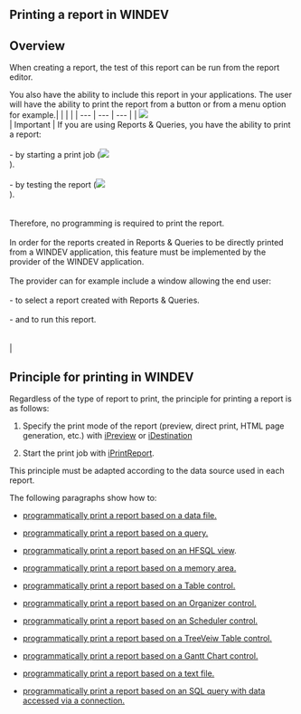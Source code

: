 


## Printing a report in WINDEV
			



<a name="NOTE1"></a>
<a name="NOTE1_1"></a>


## Overview
<a name="overview_ELTTEXTE000133"></a>
When creating a report, the test of this report can be run from the report editor.

You also have the ability to include this report in your applications. The user will have the ability to print the report from a button or from a menu option for example.|   |   |   |
| --- | --- | --- |
| ![](https://doc.pcsoft.fr/en-US/images/image.awp?langid=3&name=ER.png)<br> | Important | If you are using Reports & Queries, you have the ability to print a report:<br><br>- by starting a print job (![](https://doc.pcsoft.fr/en-US/images/image.awp?langid=3&name=Ico_Imprimer_cpt.gif)<br>).<br><br>- by testing the report (![](https://doc.pcsoft.fr/en-US/images/image.awp?langid=3&name=Ico_GO_Fenetre_WD_bl.gif)<br>).<br><br><br>Therefore, no programming is required to print the report. <br><br>In order for the reports created in Reports & Queries to be directly printed from a WINDEV application, this feature must be implemented by the provider of the WINDEV application. <br><br>The provider can for example include a window allowing the end user:<br><br>- to select a report created with Reports & Queries.<br><br>- and to run this report.<br><br><br> |





<a name="NOTE2"></a>
<a name="NOTE2_1"></a>


## Principle for printing in WINDEV
<a name="principle_for_printing_windev_ELTTEXTE000175"></a>
Regardless of the type of report to print, the principle for printing a report is as follows:

1. Specify the print mode of the report (preview, direct print, HTML page generation, etc.) with [iPreview](../WDLang5/3046069.md) or [iDestination](../WDLang5/3046074.md)

2. Start the print job with [iPrintReport](../WDLang5/3046032.md).




This principle must be adapted according to the data source used in each report.

The following paragraphs show how to:

- [programmatically print a report based on a data file.](../WDChamp/1011052.md)

- [programmatically print a report based on a query.](../WDChamp/1011013.md)

- [programmatically print a report based on an HFSQL view](../WDChamp/1011064.md). 

- [programmatically print a report based on a memory area.](../WDChamp/1011061.md)

- [programmatically print a report based on a Table control.](../WDChamp/1011012.md)

- [programmatically print a report based on an Organizer control.](../WDChamp/1011081.md)

- [programmatically print a report based on an Scheduler control.](../WDChamp/1011080.md)

- [programmatically print a report based on a TreeVeiw Table control.](../WDChamp/1011082.md)

- [programmatically print a report based on a Gantt Chart control.](../WDChamp/1011084.md)

- [programmatically print a report based on a text file.](../WDChamp/1011011.md)

- [programmatically print a report based on an SQL query with data accessed via a connection.](../WDChamp/1011066.md)






